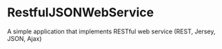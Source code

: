 RestfulJSONWebService
=====================

A simple application that implements RESTful web service (REST, Jersey, JSON, Ajax)
